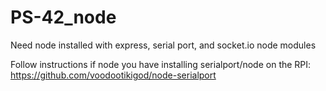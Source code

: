 # PS-42_node
Need node installed with express, serial port, and socket.io node modules


Follow instructions if node you have installing serialport/node on the RPI: https://github.com/voodootikigod/node-serialport
